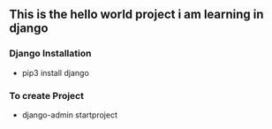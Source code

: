 ## This is the hello world project i am learning in django

### Django Installation

- pip3 install django

### To create Project

- django-admin startproject <projectname> 